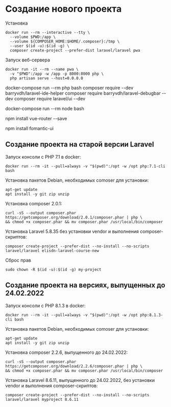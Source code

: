 # Создание нового проекта

Установка
```
docker run --rm --interactive --tty \
  --volume $PWD:/app \
  --volume ${COMPOSER_HOME:$HOME/.composer}:/tmp \
  --user $(id -u):$(id -g) \
  composer create-project --prefer-dist laravel/laravel pwa
```

Запуск веб-сервера
```
docker run -it --rm --name pwa \
  -v "$PWD":/app -w /app -p 8000:8000 php \
  php artisan serve --host=0.0.0.0
```

docker-compose run --rm php bash
composer require --dev barryvdh/laravel-ide-helper
composer require barryvdh/laravel-debugbar --dev
composer require laravel/ui --dev

docker-compose run --rm node bash

npm install vue-router --save


npm install fomantic-ui


## Создание проекта на старой версии Laravel

Запуск консоли c PHP 7.1 в docker:

```
docker run --rm -it --pull=always -v "$(pwd)":/opt -w /opt php:7.1-cli bash
```

Установка пакетов Debian, необходимых comoser для установки:

```
apt-get update
apt install -y git zip unzip
```

Установка composer 2.0.1:

```
curl -sS --output composer.phar https://getcomposer.org/download/2.0.1/composer.phar | php \
&& chmod +x composer.phar && mv composer.phar /usr/local/bin/composer
```

Установка Laravel 5.8.35 без установки vendor и выполнения composer-скриптов:

```
composer create-project --prefer-dist --no-install --no-scripts laravel/laravel elisdn-laravel-course-new
```

Сброс прав

```
sudo chown -R $(id -u):$(id -g) my-project
```

## Создание проекта на версиях, выпущенных до 24.02.2022

Запуск консоли c PHP 8.1.3 в docker:

```
docker run --rm -it --pull=always -v "$(pwd)":/opt -w /opt php:8.1.3-cli bash
```

Установка пакетов Debian, необходимых comoser для установки:

```
apt-get update
apt install -y git zip unzip
```

Установка composer 2.2.6, выпущенного до 24.02.2022:

```
curl -sS --output composer.phar https://getcomposer.org/download/2.2.6/composer.phar | php \
&& chmod +x composer.phar && mv composer.phar /usr/local/bin/composer
```

Установка Laravel 8.6.11, выпущенного до 24.02.2022, без установки vendor и выполнения composer-скриптов:

```
composer create-project --prefer-dist --no-install --no-scripts laravel/laravel myproject 8.6.11
```
